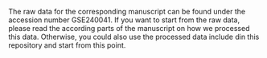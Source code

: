 The raw data for the corresponding manuscript can be found under the accession number GSE240041. If you want to start from the raw data, please read the according parts of the manuscript on how we processed this data. 
Otherwise, you could also use the processed data include din this repository and start from this point. 
